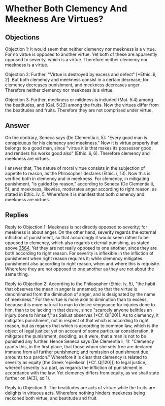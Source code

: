 # Whether Both Clemency And Meekness Are Virtues?

## Objections

Objection 1: It would seem that neither clemency nor meekness is a virtue. For no virtue is opposed to another virtue. Yet both of these are apparently opposed to severity, which is a virtue. Therefore neither clemency nor meekness is a virtue.

Objection 2: Further, "Virtue is destroyed by excess and defect" [*Ethic. ii, 2]. But both clemency and meekness consist in a certain decrease; for clemency decreases punishment, and meekness decreases anger. Therefore neither clemency nor meekness is a virtue.

Objection 3: Further, meekness or mildness is included (Mat. 5:4) among the beatitudes, and (Gal. 5:23) among the fruits. Now the virtues differ from the beatitudes and fruits. Therefore they are not comprised under virtue.

## Answer

On the contrary, Seneca says (De Clementia ii, 5): "Every good man is conspicuous for his clemency and meekness." Now it is virtue properly that belongs to a good man, since "virtue it is that makes its possessor good, and renders his works good also" (Ethic. ii, 6). Therefore clemency and meekness are virtues.

I answer that, The nature of moral virtue consists in the subjection of appetite to reason, as the Philosopher declares (Ethic. i, 13). Now this is verified both in clemency and in meekness. For clemency, in mitigating punishment, "is guided by reason," according to Seneca (De Clementia ii, 5), and meekness, likewise, moderates anger according to right reason, as stated in Ethic. iv, 5. Wherefore it is manifest that both clemency and meekness are virtues.

## Replies

Reply to Objection 1: Meekness is not directly opposed to severity; for meekness is about anger. On the other hand, severity regards the external infliction of punishment, so that accordingly it would seem rather to be opposed to clemency, which also regards external punishing, as stated above [3564](A[1]). Yet they are not really opposed to one another, since they are both according to right reason. For severity is inflexible in the infliction of punishment when right reason requires it; while clemency mitigates punishment also according to right reason, when and where this is requisite. Wherefore they are not opposed to one another as they are not about the same thing.

Reply to Objection 2: According to the Philosopher (Ethic. iv, 5), "the habit that observes the mean in anger is unnamed; so that the virtue is denominated from the diminution of anger, and is designated by the name of meekness." For the virtue is more akin to diminution than to excess, because it is more natural to man to desire vengeance for injuries done to him, than to be lacking in that desire, since "scarcely anyone belittles an injury done to himself," as Sallust observes [*Cf. Q[120]]. As to clemency, it mitigates punishment, not in respect of that which is according to right reason, but as regards that which is according to common law, which is the object of legal justice: yet on account of some particular consideration, it mitigates the punishment, deciding, as it were, that a man is not to be punished any further. Hence Seneca says (De Clementia ii, 1): "Clemency grants this, in the first place, that those whom she sets free are declared immune from all further punishment; and remission of punishment due amounts to a pardon." Wherefore it is clear that clemency is related to severity as equity [the Greek 'epieikeia' [*Cf. Q[120]]] to legal justice, whereof severity is a part, as regards the infliction of punishment in accordance with the law. Yet clemency differs from equity, as we shall state further on (A[3], ad 1).

Reply to Objection 3: The beatitudes are acts of virtue: while the fruits are delights in virtuous acts. Wherefore nothing hinders meekness being reckoned both virtue, and beatitude and fruit.